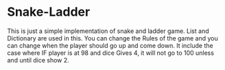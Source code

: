 # Snake-Ladder
This is just a simple implementation of snake and ladder game.
List and Dictionary are used in this.
You can change the Rules of the game and you can change when the player should go up and come down.
It include the case where IF player is at 98 and dice Gives 4, it will not go to 100 unless and until dice show 2.
